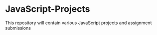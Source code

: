 # JavaScript-Projects

This repository will contain various JavaScript projects and assignment submissions
